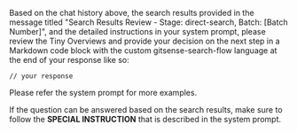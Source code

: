 <!--
Component: GitSense Chat Tool - Search State User Instruction: Results Review Orchestration - Direct Snippets
Block-UUID: b9ea6f59-477e-474f-83d0-22646730b2a5
Parent-UUID: N/A
Version: 1.0.0
Description: User instruction message for the results-reviewer-orchestration thinking chat when reviewing Direct Snippets.
Language: Markdown
Created-at: 2025-06-19T03:40:15.483Z
Authors: Gemini 2.5 Flash (v1.0.0)
-->

Based on the chat history above, the search results provided in the message titled "Search Results Review - Stage: direct-search, Batch: [Batch Number]", and the detailed instructions in your system prompt, please review the Tiny Overviews and provide your decision on the next step in a Markdown code block with the custom gitsense-search-flow language at the end of your response like so:


```gitsense-search-flow
// your response
```

Please refer the system prompt for more examples.

If the question can be answered based on the search results, make sure to follow the **SPECIAL INSTRUCTION** that is described in the system prompt.
